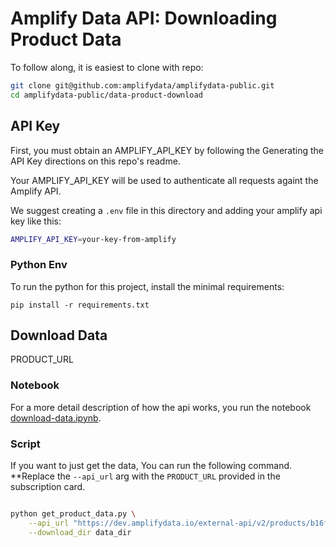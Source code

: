 
# Amplify Data API: Downloading Product Data

To follow along, it is easiest to clone with repo: 

```bash
git clone git@github.com:amplifydata/amplifydata-public.git
cd amplifydata-public/data-product-download
```

## API Key

First, you must obtain an AMPLIFY_API_KEY by following the Generating the API Key directions on this repo's readme.

Your AMPLIFY_API_KEY will be used to authenticate all requests againt the Amplify API.

We suggest creating a `.env` file in this directory and adding your amplify api key like this: 
```bash
AMPLIFY_API_KEY=your-key-from-amplify
```

### Python Env
To run the python for this project, install the minimal requirements:
```
pip install -r requirements.txt
```

## Download Data
PRODUCT_URL

### Notebook
For a more detail description of how the api works, you run the notebook [download-data.ipynb](https://github.com/amplifydata/amplifydata-public/blob/main/data-product-download/download-data.ipynb).

### Script 
If you want to just get the data, You can run the following command.
**Replace the `--api_url` arg with the `PRODUCT_URL` provided in the subscription card. 
```bash

python get_product_data.py \
    --api_url "https://dev.amplifydata.io/external-api/v2/products/b16f31fd-41e1-4dd9-839d-f67d06af95c0/files" \
    --download_dir data_dir
```